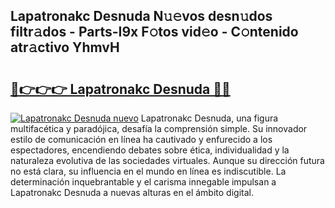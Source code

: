 ## Lapatronakc Desnuda N𝚞𝚎vos desn𝚞dos filtr𝚊dos - Parts-I9x F𝚘tos vid𝚎o - C𝚘ntenido atr𝚊ctivo YhmvH

# <h2><a href="http://mbch8gb.tromn.icu/?c=Lapatronakc+Desnuda">🔗👉👉👉 Lapatronakc Desnuda 🔗🔗</a></h2>

[![Lapatronakc Desnuda nuevo](https://i.imgur.com/pEAQMta.gif)](http://mbch8gb.tromn.icu/?c=Lapatronakc+Desnuda)
Lapatronakc Desnuda, una figura multifacética y paradójica, desafía la comprensión simple. Su innovador estilo de comunicación en línea ha cautivado y enfurecido a los espectadores, encendiendo debates sobre ética, individualidad y la naturaleza evolutiva de las sociedades virtuales. Aunque su dirección futura no está clara, su influencia en el mundo en línea es indiscutible. La determinación inquebrantable y el carisma innegable impulsan a Lapatronakc Desnuda a nuevas alturas en el ámbito digital.
